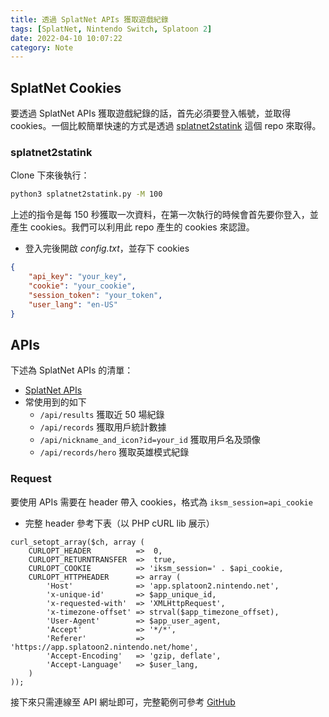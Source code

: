 ```yaml
---
title: 透過 SplatNet APIs 獲取遊戲紀錄
tags: [SplatNet, Nintendo Switch, Splatoon 2]
date: 2022-04-10 10:07:22
category: Note
---
```


## SplatNet Cookies

要透過 SplatNet APIs 獲取遊戲紀錄的話，首先必須要登入帳號，並取得 cookies。一個比較簡單快速的方式是透過 [splatnet2statink](https://github.com/frozenpandaman/splatnet2statink) 這個 repo 來取得。

### splatnet2statink

Clone 下來後執行：

```bash
python3 splatnet2statink.py -M 100
```

上述的指令是每 150 秒獲取一次資料，在第一次執行的時候會首先要你登入，並產生 cookies。我們可以利用此 repo 產生的 cookies 來認證。

- 登入完後開啟 *config.txt*，並存下 cookies

```json
{
    "api_key": "your_key",
    "cookie": "your_cookie",
    "session_token": "your_token",
    "user_lang": "en-US"
}
```

## APIs

下述為 SplatNet APIs 的清單：
- [SplatNet APIs](https://github.com/msruback/MoNet2/wiki/Splatnet-2-API)
- 常使用到的如下
    - `/api/results` 獲取近 50 場紀錄
    - `/api/records` 獲取用戶統計數據
    - `/api/nickname_and_icon?id=your_id` 獲取用戶名及頭像
    - `/api/records/hero` 獲取英雄模式紀錄

### Request

要使用 APIs 需要在 header 帶入 cookies，格式為 `iksm_session=api_cookie`

- 完整 header 參考下表（以 PHP cURL lib 展示）

```php=
curl_setopt_array($ch, array (
    CURLOPT_HEADER          =>  0,
    CURLOPT_RETURNTRANSFER  =>  true,
    CURLOPT_COOKIE          => 'iksm_session=' . $api_cookie,
    CURLOPT_HTTPHEADER      => array (
        'Host'              => 'app.splatoon2.nintendo.net',
        'x-unique-id'       => $app_unique_id,
        'x-requested-with'  => 'XMLHttpRequest',
        'x-timezone-offset' => strval($app_timezone_offset),
        'User-Agent'        => $app_user_agent,
        'Accept'            => '*/*',
        'Referer'           => 'https://app.splatoon2.nintendo.net/home',
        'Accept-Encoding'   => 'gzip, deflate',
        'Accept-Language'   => $user_lang,
    )
));
```

接下來只需連線至 API 網址即可，完整範例可參考 [GitHub](https://github.com/luswdev/SplatoonBot/blob/master/src/splatnet.php)
